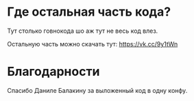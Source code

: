 # Где остальная часть кода?
Тут столько говнокода шо аж тут не весь код влез.

Остальную часть можно скачать тут: https://vk.cc/9y1tWn

# Благодарности
Спасибо Даниле Балакину за выложенный код в одну конфу.
